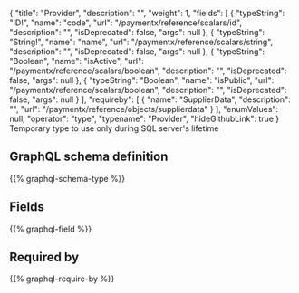 {
  "title": "Provider",
  "description": "",
  "weight": 1,
  "fields": [
    {
      "typeString": "ID!",
      "name": "code",
      "url": "/paymentx/reference/scalars/id",
      "description": "",
      "isDeprecated": false,
      "args": null
    },
    {
      "typeString": "String!",
      "name": "name",
      "url": "/paymentx/reference/scalars/string",
      "description": "",
      "isDeprecated": false,
      "args": null
    },
    {
      "typeString": "Boolean",
      "name": "isActive",
      "url": "/paymentx/reference/scalars/boolean",
      "description": "",
      "isDeprecated": false,
      "args": null
    },
    {
      "typeString": "Boolean",
      "name": "isPublic",
      "url": "/paymentx/reference/scalars/boolean",
      "description": "",
      "isDeprecated": false,
      "args": null
    }
  ],
  "requireby": [
    {
      "name": "SupplierData",
      "description": "",
      "url": "/paymentx/reference/objects/supplierdata"
    }
  ],
  "enumValues": null,
  "operator": "type",
  "typename": "Provider",
  "hideGithubLink": true
}
Temporary type to use only during SQL server's lifetime
## GraphQL schema definition

{{% graphql-schema-type %}}

## Fields

{{% graphql-field %}}

## Required by

{{% graphql-require-by %}}
